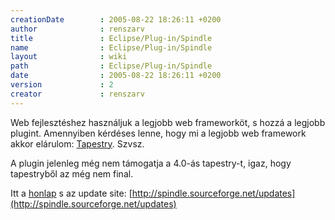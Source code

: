 ```yaml
---
creationDate        : 2005-08-22 18:26:11 +0200 
author              : renszarv 
title               : Eclipse/Plug-in/Spindle 
name                : Eclipse/Plug-in/Spindle 
layout              : wiki 
path                : Eclipse/Plug-in/Spindle 
date                : 2005-08-22 18:26:11 +0200 
version             : 2 
creator             : renszarv 
---
```

Web fejlesztéshez használjuk a legjobb web frameworköt, s hozzá a legjobb plugint. Amennyiben kérdéses lenne, hogy mi a legjobb web framework akkor elárulom: [Tapestry](../../tapestry.html). Szvsz. 

A plugin jelenleg még nem támogatja a 4.0-ás tapestry-t, igaz, hogy tapestryből az még nem final.

Itt a [honlap](http://spindle.sourceforge.net/) s az update site: [http://spindle.sourceforge.net/updates](http://spindle.sourceforge.net/updates) 
